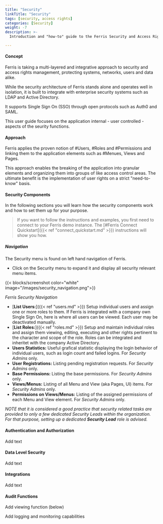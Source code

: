 ```yaml
---
title: "Security"
linkTitle: "Security"
tags: [security, access rights] 
categories: [Security]
weight: -7
description: >-
  Introduction and "how-to" guide to the Ferris Security and Access Rights Management.

---
```


#### Concept

Ferris is taking a multi-layered and integrative approach to security and access rights management, protecting systems, networks, users and data alike.

While the security architecture of Ferris stands alone and operates well in isolation, it is built to integrate with enterprise security systems such as LDAP and Active Directory. 

It supports Single Sign On (SSO) through open protocols such as Auth0 and SAML.

This user guide focuses on the application internal - user controlled - aspects of the seurity functions.



#### Approach

Ferris applies the proven notion of #Users, #Roles and #Permissions and linking them to the application elements such as #Menues, Views and Pages.

This approach enables the breaking of the application into granular elements and organizing them into groups of like access control areas. The ultimate benefit is the implementation of user rights on a strict "need-to-know" basis.



#### Security Components

In the following sections you will learn how the security components work and how to set them up for your purpose.

> If you want to follow the instructions and examples, you first need to connect to your Ferris demo instance. The  [#Ferris Connect Quickstart]({{< ref "connect_quickstart.md" >}}) instructions will show you how.

##### Navigation

The Security menu is found on left hand navigation of Ferris. 

- Click on the Security menu to expand it and display all security relevant menu items.

{{< blocks/screenshot color="white" image="/images/security_navigation.png">}}

*Ferris Security Navigation*

- [**List Users:**]({{< ref "users.md" >}}) Setup individual users and assign one or more roles to them. If Ferris is integrated with a company own Single Sign On, here is where all users can be viewed. Each user may be deactivated manually.
- [**List Roles:**]({{< ref "roles.md" >}}) Setup and maintain individual roles and assign them viewing, editing, executing and other rights pertinent to the character and scope of the role. Roles can be integrated and inheritet with the company Active Directory.
- **Users Statistics:** Useful grafical statistic displaying the login behavior of individual users, such as login count and failed logins. For *Security Admins* only.
- **User Registrations:** Listing pending registration requests. For *Security Admins* only.
- **Base Permissions:** Listing the base permissions. For *Security Admins* only.
- **Views/Menus:** Listing of all Menu and View (aka Pages, UI) items. For *Security Admins* only.
- **Permissions on Views/Menus:** Listing of the assigned permissions of each Menu and View element. For *Security Admins* only.

*NOTE that it is considered a good practice that security related tasks are provided to only a few dedicated Security Leads within the organization. For that purpose, setting up a dedicated **Security Lead** role is advised.*



#### Authentication and Authorization

Add text 



#### Data Level Security

Add text



#### Integrations

Add text



#### Audit Functions

Add viewing function (below)

Add logging and monitoring capabilities

